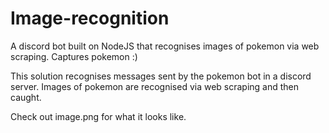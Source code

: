 # Image-recognition
A discord bot built on NodeJS that recognises images of pokemon via web scraping. Captures pokemon :)

This solution recognises messages sent by the pokemon bot in a discord server. Images of pokemon are recognised via web scraping and then caught.

Check out image.png for what it looks like.
